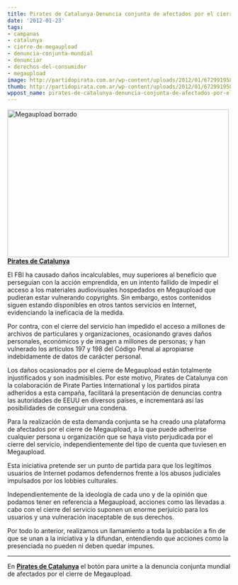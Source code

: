 ```yaml
---
title: Pirates de Catalunya-Denuncia conjunta de afectados por el cierre de Megaupload
date: '2012-01-23'
tags:
- campanas
- catalunya
- cierre-de-megaupload
- denuncia-conjunta-mundial
- denunciar
- derechos-del-consumidor
- megaupload
image: http://partidopirata.com.ar/wp-content/uploads/2012/01/6729919585_e2c1894234.jpg
thumb: http://partidopirata.com.ar/wp-content/uploads/2012/01/6729919585_e2c1894234-150x150.jpg
wppost_name: pirates-de-catalunya-denuncia-conjunta-de-afectados-por-el-cierre-de-megaupload
---
```


<a href="http://partidopirata.com.ar/wp-content/uploads/2012/01/6729919585_e2c1894234.jpg"><img class="aligncenter size-full wp-image-2903" title="6729919585_e2c1894234" src="http://partidopirata.com.ar/wp-content/uploads/2012/01/6729919585_e2c1894234.jpg" alt="Megaupload borrado" width="500" height="333" /></a>
<strong><a href="http://megaupload.pirata.cat/es/" target="_blank&quot;">Pirates de Catalunya</a></strong>

<strong></strong>
El FBI ha causado daños incalculables, muy superiores al beneficio que perseguían con la acción emprendida, en un intento fallido de impedir el acceso a los materiales audiovisuales hospedados en Megaupload que pudieran estar vulnerando copyrights. Sin embargo, estos contenidos siguen estando disponibles en otros tantos servicios en Internet, evidenciando la ineficacia de la medida.

Por contra, con el cierre del servicio han impedido el acceso a millones de archivos de particulares y organizaciones, ocasionando graves daños personales, económicos y de imagen a millones de personas; y han vulnerado los artículos 197 y 198 del Código Penal al apropiarse indebidamente de datos de carácter personal.

Los daños ocasionados por el cierre de Megaupload están totalmente injustificados y son inadmisibles. Por este motivo, Pirates de Catalunya con la colaboración de Pirate Parties International y los partidos pirata adheridos a esta campaña, facilitará la presentación de denuncias contra las autoridades de EEUU en diversos países, e incrementará así las posibilidades de conseguir una condena.

Para la realización de esta demanda conjunta se ha creado una plataforma de afectados por el cierre de Megaupload, a la que puede adherirse cualquier persona u organización que se haya visto perjudicada por el cierre del servicio, independientemente del tipo de cuenta que tuviesen en Megaupload.

Esta iniciativa pretende ser un punto de partida para que los legítimos usuarios de Internet podamos defendernos frente a los abusos judiciales impulsados por los lobbies culturales.

Independientemente de la ideología de cada uno y de la opinión que podamos tener en referencia a Megaupload, acciones como las llevadas a cabo con el cierre del servicio suponen un enorme perjuicio para los usuarios y una vulneración inaceptable de sus derechos.

Por todo lo anterior, realizamos un llamamiento a toda la población a fin de que se unan a la iniciativa y la difundan, entendiendo que acciones como la presenciada no pueden ni deben quedar impunes.

<hr />

En <strong><a href="http://megaupload.pirata.cat/es/" target="_blank&quot;">Pirates de Catalunya</a></strong> el botón para unirte a la denuncia conjunta mundial de afectados por el cierre de Megaupload.
